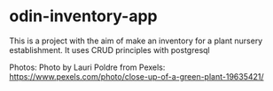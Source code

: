 # odin-inventory-app

This is a project with the aim of make an inventory for a plant nursery establishment. It uses CRUD principles with postgresql

Photos:
Photo by Lauri Poldre from Pexels: https://www.pexels.com/photo/close-up-of-a-green-plant-19635421/
